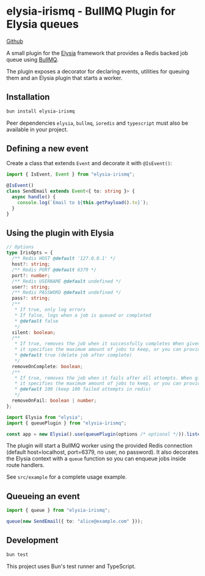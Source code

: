 # elysia-irismq - BullMQ Plugin for Elysia queues

[Github](https://github.com/tuplescompany/elysia-irismq)

A small plugin for the [Elysia](https://elysiajs.com) framework that provides a
Redis backed job queue using [BullMQ](https://docs.bullmq.io/).

The plugin exposes a decorator for declaring events, utilities for queuing them
and an Elysia plugin that starts a worker.

## Installation

```bash
bun install elysia-irismq
```

Peer dependencies `elysia`, `bullmq`, `ioredis` and `typescript` must also be
available in your project.

## Defining a new event

Create a class that extends `Event` and decorate it with `@IsEvent()`:

```ts
import { IsEvent, Event } from "elysia-irismq";

@IsEvent()
class SendEmail extends Event<{ to: string }> {
  async handle() {
    console.log(`Email to ${this.getPayload().to}`);
  }
}
```

## Using the plugin with Elysia

```ts
// Options
type IrisOpts = {
  /** Redis HOST @default '127.0.0.1' */
  host?: string;
  /** Redis PORT @default 6379 */
  port?: number;
  /** Redis USERNAME @default undefined */
  user?: string;
  /** Redis PASSWORD @default undefined */
  pass?: string;
  /**
   * If true, only log errors
   * If false, logs when a job is queued or completed
   * @default false
   */
  silent: boolean;
  /**
   * If true, removes the job when it successfully completes When given a number,
   * it specifies the maximum amount of jobs to keep, or you can provide an object specifying max age and/or count to keep.
   * @default true (delete job after complete)
   */
  removeOnComplete: boolean;
  /**
   * If true, removes the job when it fails after all attempts. When given a number,
   * it specifies the maximum amount of jobs to keep, or you can provide an object specifying max age and/or count to keep.
   * @default 100 (keep 100 failed attempts in redis)
   */
  removeOnFail: boolean | number;
};
```

```ts
import Elysia from "elysia";
import { queuePlugin } from "elysia-irismq";

const app = new Elysia().use(queuePlugin(options /* optional */)).listen(3000);
```

The plugin will start a BullMQ worker using the provided Redis connection (default host=localhost, port=6379, no user, no password).
It also decorates the Elysia context with a `queue` function so you can enqueue jobs inside route handlers.

See `src/example` for a complete usage example.

## Queueing an event

```ts
import { queue } from "elysia-irismq";

queue(new SendEmail({ to: "alice@example.com" }));
```

## Development

```bash
bun test
```

This project uses Bun's test runner and TypeScript.
